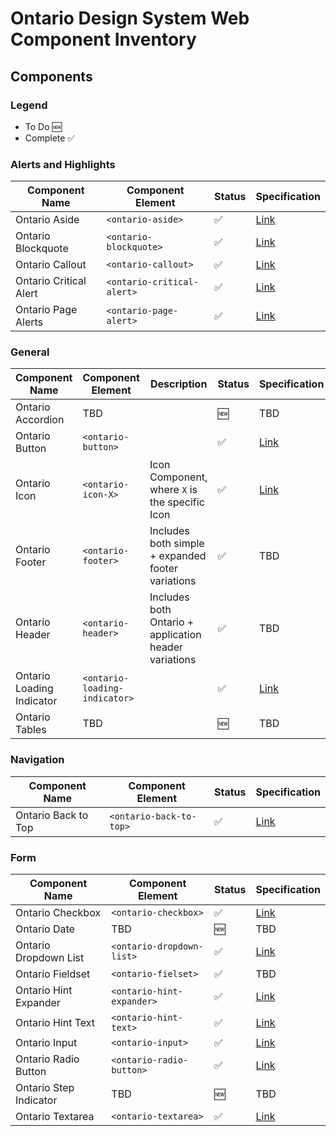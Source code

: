 # Ontario Design System Web Component Inventory

## Components

### Legend

- To Do 🆕
- Complete ✅

### **Alerts and Highlights**

| Component Name         | Component Element          | Status | Specification                                                                                                       |
| ---------------------- | -------------------------- | ------ | ------------------------------------------------------------------------------------------------------------------- |
| Ontario Aside          | `<ontario-aside>`          | ✅     | [Link](https://docs.google.com/document/d/17Z_Ecxj-JL5IObF08lWzBAQsa-FTKj_Ybc6SzPXc0wU/edit#heading=h.qlc9lvl7aco9) |
| Ontario Blockquote     | `<ontario-blockquote>`     | ✅     | [Link](https://docs.google.com/document/d/1J6FSO2e4g6_bWGX8YYJKfS0RqIyD98QvUAA5BzEs8cI/edit#heading=h.qlc9lvl7aco9) |
| Ontario Callout        | `<ontario-callout>`        | ✅     | [Link](https://docs.google.com/document/d/17Z_Ecxj-JL5IObF08lWzBAQsa-FTKj_Ybc6SzPXc0wU/edit#heading=h.qlc9lvl7aco9) |
| Ontario Critical Alert | `<ontario-critical-alert>` | ✅     | [Link](https://docs.google.com/document/d/1-8OGMhMxu6oFeW5X7u_phH9WRh8mJGksIMqjB81vBZE/edit#heading=h.qlc9lvl7aco9) |
| Ontario Page Alerts    | `<ontario-page-alert>`     | ✅     | [Link](https://docs.google.com/document/d/1oJE0D1rzELB6hIax21qOu_G5rmNLfPCji2gV4E6fHmk/edit#heading=h.qlc9lvl7aco9) |

### **General**

| Component Name            | Component Element             | Description                                           | Status | Specification                                                                                                       |
| ------------------------- | ----------------------------- | ----------------------------------------------------- | ------ | ------------------------------------------------------------------------------------------------------------------- |
| Ontario Accordion         | TBD                           |                                                       | 🆕     | TBD                                                                                                                 |
| Ontario Button            | `<ontario-button>`            |                                                       | ✅     | [Link](https://docs.google.com/document/d/1-VBef6I95x081RvTip4K4LZYUCAcdzGvS72qeWP6Rbw/edit?usp=sharing)            |
| Ontario Icon              | `<ontario-icon-X>`            | Icon Component, where `X` is the specific Icon        | ✅     | [Link](https://docs.google.com/document/d/1mwCjnr9VGaR4Dj1pPmj8lYWQK8lx2RencfVrGiLbDvw/edit?usp=sharing)            |
| Ontario Footer            | `<ontario-footer>`            | Includes both simple + expanded footer variations     | ✅     | TBD                                                                                                                 |
| Ontario Header            | `<ontario-header>`            | Includes both Ontario + application header variations | ✅     | TBD                                                                                                                 |
| Ontario Loading Indicator | `<ontario-loading-indicator>` |                                                       | ✅     | [Link](https://docs.google.com/document/d/1oI0_g5oE0qOEf5pBaAABdW6-UGq3DGIQHKQ3i78p9Ms/edit#heading=h.qlc9lvl7aco9) |
| Ontario Tables            | TBD                           |                                                       | 🆕     | TBD                                                                                                                 |

### **Navigation**

| Component Name      | Component Element       | Status | Specification                                                                                                       |
| ------------------- | ----------------------- | ------ | ------------------------------------------------------------------------------------------------------------------- |
| Ontario Back to Top | `<ontario-back-to-top>` | ✅     | [Link](https://docs.google.com/document/d/1jS_HlRKf4eEOYxROuPLSgXi9y_csW_KyXMHbgVk0i30/edit#heading=h.qlc9lvl7aco9) |

### **Form**

| Component Name         | Component Element         | Status | Specification                                                                                            |
| ---------------------- | ------------------------- | ------ | -------------------------------------------------------------------------------------------------------- |
| Ontario Checkbox       | `<ontario-checkbox>`      | ✅     | [Link](https://docs.google.com/document/d/1ZaQ3O3Eewf5XKJA9qBHcyuvV-_dR-MzdHTajYTrpGQg/edit?usp=sharing) |
| Ontario Date           | TBD                       | 🆕     | TBD                                                                                                      |
| Ontario Dropdown List  | `<ontario-dropdown-list>` | ✅     | [Link](https://docs.google.com/document/d/1UphVrYgt8Dos9iQHmey1Q1xJNvVNEOtWFyG3bnPcGtQ/edit?usp=sharing) |
| Ontario Fieldset       | `<ontario-fielset>`       | ✅     | TBD                                                                                                      |
| Ontario Hint Expander  | `<ontario-hint-expander>` | ✅     | [Link](https://docs.google.com/document/d/1SxZR3bSKVspXmr8yhWkR5FdQ8h44xIWqzI9DZzr9MFQ/edit?usp=sharing) |
| Ontario Hint Text      | `<ontario-hint-text>`     | ✅     | [Link](https://docs.google.com/document/d/11Qdxjqip62i6IEBdrZMOQ1LIu-ErvgUDFX5--ckbUVM/edit?usp=sharing) |
| Ontario Input          | `<ontario-input>`         | ✅     | [Link](https://docs.google.com/document/d/1q6d86A1_PFTbl508NSdOStgKVOMlsAHDjEQt8DPyHxc/edit?usp=sharing) |
| Ontario Radio Button   | `<ontario-radio-button>`  | ✅     | [Link](https://docs.google.com/document/d/1g-cwvhcijYtGHVpxamYxQO5R3n4vvUzwZDGjIc3LW1w/edit?usp=sharing) |
| Ontario Step Indicator | TBD                       | 🆕     | TBD                                                                                                      |
| Ontario Textarea       | `<ontario-textarea>`      | ✅     | [Link](https://docs.google.com/document/d/18uXU-xKE2ikqVb_gPB5LYyG3147fhoaIqRB-jycAYLs/edit?usp=sharing) |
